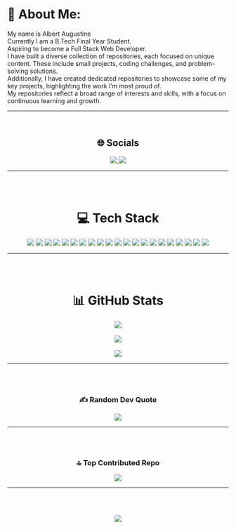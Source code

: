 # 💫 About Me:
My name is Albert Augustine  
Currently I am a B.Tech Final Year Student.  
Aspiring to become a Full Stack Web Developer.  
I have built a diverse collection of repositories, each focused on unique content. These include small projects, coding challenges, and problem-solving solutions.  
Additionally, I have created dedicated repositories to showcase some of my key projects, highlighting the work I’m most proud of.  
My repositories reflect a broad range of interests and skills, with a focus on continuous learning and growth.  

---

<br/>

<div align="center">

## 🌐 Socials
<a href="https://www.linkedin.com/in/albertaugustine1884/">
  <img src="https://img.shields.io/badge/LinkedIn-%230077B5.svg?logo=linkedin&logoColor=white" />
</a>
<a href="mailto:albertaugustine1884@gmail.com">
  <img src="https://img.shields.io/badge/Email-D14836?logo=gmail&logoColor=white" />
</a>

</div>

---

<br/><br/>

<div align="center">

# 💻 Tech Stack
<img src="https://img.shields.io/badge/c++-%2300599C.svg?style=for-the-badge&logo=c%2B%2B&logoColor=white" />
<img src="https://img.shields.io/badge/css3-%231572B6.svg?style=for-the-badge&logo=css3&logoColor=white" />
<img src="https://img.shields.io/badge/html5-%23E34F26.svg?style=for-the-badge&logo=html5&logoColor=white" />
<img src="https://img.shields.io/badge/java-%23ED8B00.svg?style=for-the-badge&logo=openjdk&logoColor=white" />
<img src="https://img.shields.io/badge/javascript-%23323330.svg?style=for-the-badge&logo=javascript&logoColor=%23F7DF1E" />
<img src="https://img.shields.io/badge/kotlin-%237F52FF.svg?style=for-the-badge&logo=kotlin&logoColor=white" />
<img src="https://img.shields.io/badge/python-3670A0?style=for-the-badge&logo=python&logoColor=ffdd54" />
<img src="https://img.shields.io/badge/typescript-%23007ACC.svg?style=for-the-badge&logo=typescript&logoColor=white" />
<img src="https://img.shields.io/badge/vercel-%23000000.svg?style=for-the-badge&logo=vercel&logoColor=white" />
<img src="https://img.shields.io/badge/express.js-%23404d59.svg?style=for-the-badge&logo=express&logoColor=%2361DAFB" />
<img src="https://img.shields.io/badge/node.js-6DA55F?style=for-the-badge&logo=node.js&logoColor=white" />
<img src="https://img.shields.io/badge/react-%2320232a.svg?style=for-the-badge&logo=react&logoColor=%2361DAFB" />
<img src="https://img.shields.io/badge/tailwindcss-%2338B2AC.svg?style=for-the-badge&logo=tailwind-css&logoColor=white" />
<img src="https://img.shields.io/badge/Appwrite-%23FD366E.svg?style=for-the-badge&logo=appwrite&logoColor=white" />
<img src="https://img.shields.io/badge/firebase-a08021?style=for-the-badge&logo=firebase&logoColor=ffcd34" />
<img src="https://img.shields.io/badge/mysql-4479A1.svg?style=for-the-badge&logo=mysql&logoColor=white" />
<img src="https://img.shields.io/badge/Canva-%2300C4CC.svg?style=for-the-badge&logo=Canva&logoColor=white" />
<img src="https://img.shields.io/badge/figma-%23F24E1E.svg?style=for-the-badge&logo=figma&logoColor=white" />
<img src="https://img.shields.io/badge/github%20actions-%232671E5.svg?style=for-the-badge&logo=githubactions&logoColor=white" />
<img src="https://img.shields.io/badge/git-%23F05033.svg?style=for-the-badge&logo=git&logoColor=white" />
<img src="https://img.shields.io/badge/github-%23121011.svg?style=for-the-badge&logo=github&logoColor=white" />

</div>

---

<br/><br/>

<div align="center">

# 📊 GitHub Stats
<img src="https://github-readme-stats.vercel.app/api?username=Pyro-Warrior-1884&theme=tokyonight&hide_border=true&include_all_commits=false&count_private=true" />
<br/><br/>
<img src="https://nirzak-streak-stats.vercel.app/?user=Pyro-Warrior-1884&theme=tokyonight&hide_border=true" />
<br/><br/>
<img src="https://github-readme-stats.vercel.app/api/top-langs/?username=Pyro-Warrior-1884&theme=tokyonight&hide_border=true&include_all_commits=false&count_private=true&layout=compact" />

</div>

---

<br/><br/>

<div align="center">

### ✍️ Random Dev Quote
<img src="https://quotes-github-readme.vercel.app/api?type=horizontal&theme=radical" />

</div>

---

<br/><br/>

<div align="center">

### 🔝 Top Contributed Repo
<img src="https://github-contributor-stats.vercel.app/api?username=Pyro-Warrior-1884&limit=5&theme=tokyonight&combine_all_yearly_contributions=true" />

</div>

---

<br/><br/>

<div align="center">

[![](https://visitcount.itsvg.in/api?id=Pyro-Warrior-1884&icon=2&color=0)](https://visitcount.itsvg.in)

</div>

<!-- Proudly created with GPRM ( https://gprm.itsvg.in ) -->
